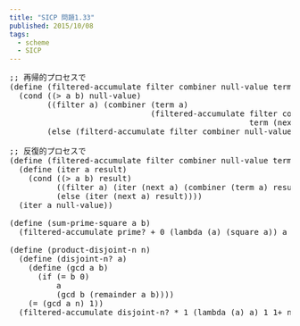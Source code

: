 ```yaml
---
title: "SICP 問題1.33"
published: 2015/10/08
tags:
  - scheme
  - SICP
---
```



<pre class="code lang-scheme" data-lang="scheme" data-unlink><span class="synComment">;; 再帰的プロセスで</span>
<span class="synSpecial">(</span><span class="synStatement">define</span> <span class="synSpecial">(</span>filtered-accumulate <span class="synIdentifier">filter</span> combiner null-value term a next b<span class="synSpecial">)</span>
  <span class="synSpecial">(</span><span class="synStatement">cond</span> <span class="synSpecial">((</span><span class="synIdentifier">&gt;</span> a b<span class="synSpecial">)</span> null-value<span class="synSpecial">)</span>
        <span class="synSpecial">((</span><span class="synIdentifier">filter</span> a<span class="synSpecial">)</span> <span class="synSpecial">(</span>combiner <span class="synSpecial">(</span>term a<span class="synSpecial">)</span>
                              <span class="synSpecial">(</span>filtered-accumulate <span class="synIdentifier">filter</span> combiner null-value
                                                   term <span class="synSpecial">(</span>next a<span class="synSpecial">)</span> next b<span class="synSpecial">)))</span>
        <span class="synSpecial">(</span><span class="synStatement">else</span> <span class="synSpecial">(</span>filterd-accumulate <span class="synIdentifier">filter</span> combiner null-value term <span class="synSpecial">(</span>next a<span class="synSpecial">)</span> next b<span class="synSpecial">))))</span>

<span class="synComment">;; 反復的プロセスで</span>
<span class="synSpecial">(</span><span class="synStatement">define</span> <span class="synSpecial">(</span>filtered-accumulate <span class="synIdentifier">filter</span> combiner null-value term a next b<span class="synSpecial">)</span>
  <span class="synSpecial">(</span><span class="synStatement">define</span> <span class="synSpecial">(</span>iter a result<span class="synSpecial">)</span>
    <span class="synSpecial">(</span><span class="synStatement">cond</span> <span class="synSpecial">((</span><span class="synIdentifier">&gt;</span> a b<span class="synSpecial">)</span> result<span class="synSpecial">)</span>
          <span class="synSpecial">((</span><span class="synIdentifier">filter</span> a<span class="synSpecial">)</span> <span class="synSpecial">(</span>iter <span class="synSpecial">(</span>next a<span class="synSpecial">)</span> <span class="synSpecial">(</span>combiner <span class="synSpecial">(</span>term a<span class="synSpecial">)</span> result<span class="synSpecial">)))</span>
          <span class="synSpecial">(</span><span class="synStatement">else</span> <span class="synSpecial">(</span>iter <span class="synSpecial">(</span>next a<span class="synSpecial">)</span> result<span class="synSpecial">))))</span>
  <span class="synSpecial">(</span>iter a null-value<span class="synSpecial">))</span>

<span class="synSpecial">(</span><span class="synStatement">define</span> <span class="synSpecial">(</span>sum-prime-square a b<span class="synSpecial">)</span>
  <span class="synSpecial">(</span>filtered-accumulate prime? <span class="synIdentifier">+</span> <span class="synConstant">0</span> <span class="synSpecial">(</span><span class="synStatement">lambda</span> <span class="synSpecial">(</span>a<span class="synSpecial">)</span> <span class="synSpecial">(</span>square a<span class="synSpecial">))</span> a <span class="synConstant">1+</span> b<span class="synSpecial">))</span>

<span class="synSpecial">(</span><span class="synStatement">define</span> <span class="synSpecial">(</span>product-disjoint-n n<span class="synSpecial">)</span>
  <span class="synSpecial">(</span><span class="synStatement">define</span> <span class="synSpecial">(</span>disjoint-n? a<span class="synSpecial">)</span>
    <span class="synSpecial">(</span><span class="synStatement">define</span> <span class="synSpecial">(</span><span class="synIdentifier">gcd</span> a b<span class="synSpecial">)</span>
      <span class="synSpecial">(</span><span class="synStatement">if</span> <span class="synSpecial">(</span><span class="synIdentifier">=</span> b <span class="synConstant">0</span><span class="synSpecial">)</span>
          a
          <span class="synSpecial">(</span><span class="synIdentifier">gcd</span> b <span class="synSpecial">(</span><span class="synIdentifier">remainder</span> a b<span class="synSpecial">))))</span>
    <span class="synSpecial">(</span><span class="synIdentifier">=</span> <span class="synSpecial">(</span><span class="synIdentifier">gcd</span> a n<span class="synSpecial">)</span> <span class="synConstant">1</span><span class="synSpecial">))</span>
  <span class="synSpecial">(</span>filtered-accumulate disjoint-n? <span class="synIdentifier">*</span> <span class="synConstant">1</span> <span class="synSpecial">(</span><span class="synStatement">lambda</span> <span class="synSpecial">(</span>a<span class="synSpecial">)</span> a<span class="synSpecial">)</span> <span class="synConstant">1</span> <span class="synConstant">1+</span> n<span class="synSpecial">))</span>
</pre>


